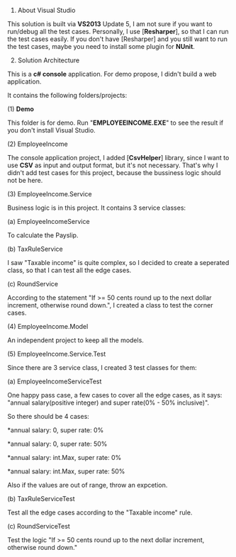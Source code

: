 1. About Visual Studio

This solution is built via **VS2013** Update 5, I am not sure if you want to run/debug all the test cases. Personally, I use [**Resharper**], so that I can run the test cases easily. If you don't have [Resharper] and you still want to run the test cases, maybe you need to install some plugin for **NUnit**.

2. Solution Architecture

This is a **c# console** application. For demo propose, I didn't build a web application.

It contains the following folders/projects:

(1) **Demo**

This folder is for demo. Run "**EMPLOYEEINCOME.EXE**" to see the result if you don't install Visual Studio.

(2) EmployeeIncome

The console application project, I added [**CsvHelper**] library, since I want to use **CSV** as input and output format, but it's not necessary. That's why I didn't add test cases for this project, because the bussiness logic should not be here.

(3) EmployeeIncome.Service

Business logic is in this project. It contains 3 service classes:

(a) EmployeeIncomeService

To calculate the Payslip.

(b) TaxRuleService

I saw "Taxable income" is quite complex, so I decided to create a seperated class, so that I can test all the edge cases.

(c) RoundService

According to the statement "If >= 50 cents round up to the next dollar increment, otherwise round down.", I created a class to test the corner cases.

(4) EmployeeIncome.Model

An independent project to keep all the models.

(5) EmployeeIncome.Service.Test

Since there are 3 service class, I created 3 test classes for them:

(a) EmployeeIncomeServiceTest

One happy pass case, a few cases to cover all the edge cases, as it says: "annual salary(positive integer) and super rate(0% - 50% inclusive)".

So there should be 4 cases:

*annual salary: 0, super rate: 0%

*annual salary: 0, super rate: 50%

*annual salary: int.Max, super rate: 0%

*annual salary: int.Max, super rate: 50%

Also if the values are out of range, throw an expcetion.

(b) TaxRuleServiceTest

Test all the edge cases according to the "Taxable income" rule.

(c) RoundServiceTest

Test the logic "If >= 50 cents round up to the next dollar increment, otherwise round down."
